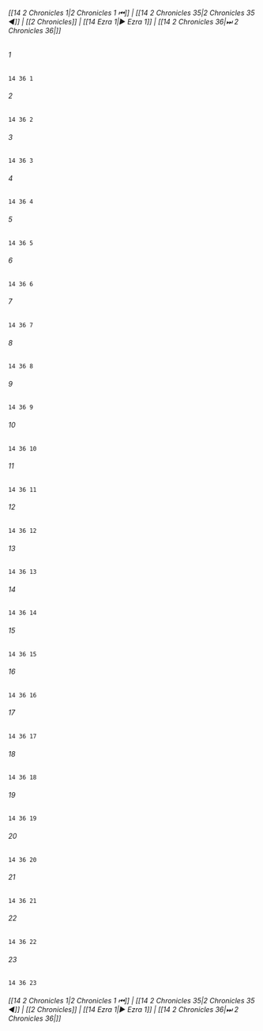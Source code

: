 
###### [[14 2 Chronicles 1|2 Chronicles 1 ⏮]] | [[14 2 Chronicles 35|2 Chronicles 35 ◀]] | [[2 Chronicles]] | [[14 Ezra 1|▶ Ezra 1]] | [[14 2 Chronicles 36|⏭ 2 Chronicles 36|]]

###### 1
``` verse
14 36 1 
```
###### 2
``` verse
14 36 2 
```
###### 3
``` verse
14 36 3 
```
###### 4
``` verse
14 36 4 
```
###### 5
``` verse
14 36 5 
```
###### 6
``` verse
14 36 6 
```
###### 7
``` verse
14 36 7 
```
###### 8
``` verse
14 36 8 
```
###### 9
``` verse
14 36 9 
```
###### 10
``` verse
14 36 10 
```
###### 11
``` verse
14 36 11 
```
###### 12
``` verse
14 36 12 
```
###### 13
``` verse
14 36 13 
```
###### 14
``` verse
14 36 14 
```
###### 15
``` verse
14 36 15 
```
###### 16
``` verse
14 36 16 
```
###### 17
``` verse
14 36 17 
```
###### 18
``` verse
14 36 18 
```
###### 19
``` verse
14 36 19 
```
###### 20
``` verse
14 36 20 
```
###### 21
``` verse
14 36 21 
```
###### 22
``` verse
14 36 22 
```
###### 23
``` verse
14 36 23 
```

###### [[14 2 Chronicles 1|2 Chronicles 1 ⏮]] | [[14 2 Chronicles 35|2 Chronicles 35 ◀]] | [[2 Chronicles]] | [[14 Ezra 1|▶ Ezra 1]] | [[14 2 Chronicles 36|⏭ 2 Chronicles 36|]]

